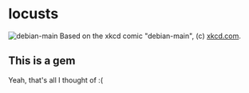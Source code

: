 # locusts
![debian-main](https://imgs.xkcd.com/comics/debian_main.png)
Based on the xkcd comic "debian-main", (c) [xkcd.com](xkcd.com).
## This is a gem
Yeah, that's all I thought of :(
